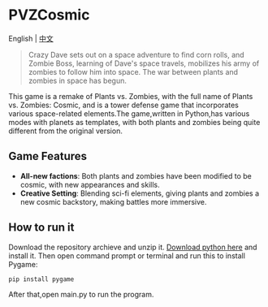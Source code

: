 # PVZCosmic
English | [中文](README_CN.md)
>Crazy Dave sets out on a space adventure to find corn rolls, and Zombie Boss, learning of Dave's space travels, mobilizes his army of zombies to follow him into space.
>The war between plants and zombies in space has begun.

This game is a remake of Plants vs. Zombies, with the full name of Plants vs. Zombies: Cosmic, and is a tower defense game that incorporates various space-related elements.The game,written in Python,has various modes with planets as templates, with both plants and zombies being quite different from the original version.
## Game Features
- **All-new factions**: Both plants and zombies have been modified to be cosmic, with new appearances and skills.  
- **Creative Setting**: Blending sci-fi elements, giving plants and zombies a new cosmic backstory, making battles more immersive.
## How to run it
Download the repository archieve and unzip it.
[Download python here](https://www.python.org/downloads/) and install it.
Then open command prompt or terminal and run this to install Pygame:
```
pip install pygame
```
After that,open main.py to run the program.
